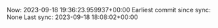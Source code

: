 Now: 2023-09-18 19:36:23.959937+00:00 Earliest commit since sync: None Last sync: 2023-09-18 18:08:02+00:00
